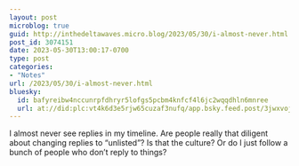 ```yaml
---
layout: post
microblog: true
guid: http://inthedeltawaves.micro.blog/2023/05/30/i-almost-never.html
post_id: 3074151
date: 2023-05-30T13:00:17-0700
type: post
categories:
- "Notes"
url: /2023/05/30/i-almost-never.html
bluesky:
  id: bafyreibw4nccunrpfdhryr5lofgs5pcbm4knfcf4l6jc2wqqdhln6mnree
  url: at://did:plc:vt4k6d3e5rjw65cuzaf3nufq/app.bsky.feed.post/3jwxvoj6eom2k
---
```

<p>I almost never see replies in my timeline. Are people really that diligent about changing replies to “unlisted”? Is that the culture? Or do I just follow a bunch of people who don’t reply to things?</p>
